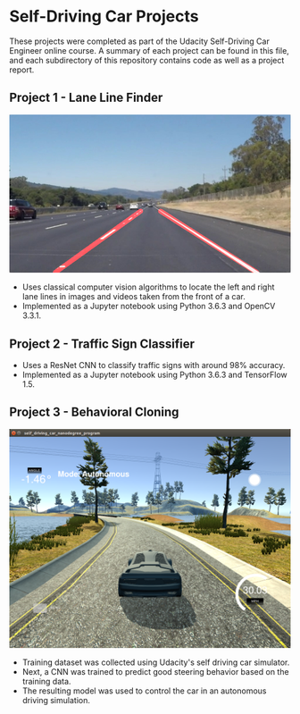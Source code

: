# Self-Driving Car Projects

These projects were completed as part of the Udacity Self-Driving Car Engineer online course. A summary of each project can be found in this file, and each subdirectory of this repository contains code as well as a project report.

## Project 1 - Lane Line Finder

![Lane Line Finder Image](01-lane-line-finder/test_images_output/solidWhiteRight.jpg)

* Uses classical computer vision algorithms to locate the left and right lane lines in images and videos taken from the front of a car.
* Implemented as a Jupyter notebook using Python 3.6.3 and OpenCV 3.3.1.

## Project 2 - Traffic Sign Classifier
* Uses a ResNet CNN to classify traffic signs with around 98% accuracy.
* Implemented as a Jupyter notebook using Python 3.6.3 and TensorFlow 1.5.

## Project 3 - Behavioral Cloning

![Behavioral Cloning Image](03-behavioral-cloning/examples/autonomous_driving_screenshot_high_resolution.png)

* Training dataset was collected using Udacity's self driving car simulator.
* Next, a CNN was trained to predict good steering behavior based on the training data.
* The resulting model was used to control the car in an autonomous driving simulation.

